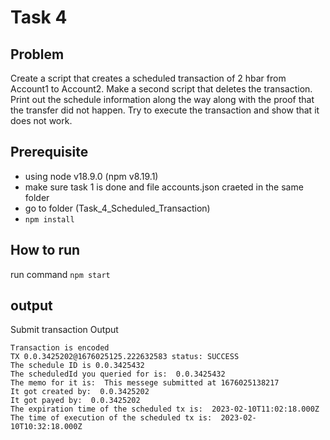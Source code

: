 # Task 4

## Problem
Create a script that creates a scheduled transaction of 2 hbar from
Account1 to Account2.
Make a second script that deletes the transaction.
Print out the schedule information along the way along with the
proof that the transfer did not happen.
Try to execute the transaction and show that it does not work.

## Prerequisite
- using node v18.9.0 (npm v8.19.1)
- make sure task 1 is done and file accounts.json craeted in the same folder
- go to folder (Task_4_Scheduled_Transaction)
- `npm install`

## How to run
run command  `npm start`

## output
Submit transaction Output

```
Transaction is encoded
TX 0.0.3425202@1676025125.222632583 status: SUCCESS
The schedule ID is 0.0.3425432
The scheduledId you queried for is:  0.0.3425432
The memo for it is:  This messege submitted at 1676025138217
It got created by:  0.0.3425202
It got payed by:  0.0.3425202
The expiration time of the scheduled tx is:  2023-02-10T11:02:18.000Z
The time of execution of the scheduled tx is:  2023-02-10T10:32:18.000Z
```